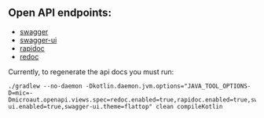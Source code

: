 ## Open API endpoints:

- [swagger](http://localhost:8080/swagger/newtrion-0.0.yml)
- [swagger-ui](http://localhost:8080/swagger/views/swagger-ui/index.html)
- [rapidoc](http://localhost:8080/swagger/views/rapidoc/index.html)
- [redoc](http://localhost:8080/swagger/views/redoc/index.html)

Currently, to regenerate the api docs you must run:

```
./gradlew --no-daemon -Dkotlin.daemon.jvm.options="JAVA_TOOL_OPTIONS-D=mic=-Dmicroaut.openapi.views.spec=redoc.enabled=true,rapidoc.enabled=true,swagger-ui.enabled=true,swagger-ui.theme=flattop" clean compileKotlin
```


